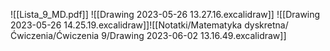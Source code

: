 ![[Lista_9_MD.pdf]]
![[Drawing 2023-05-26 13.27.16.excalidraw]]
![[Drawing 2023-05-26 14.25.19.excalidraw]]![[Notatki/Matematyka dyskretna/Ćwiczenia/Ćwiczenia 9/Drawing 2023-06-02 13.16.49.excalidraw]]